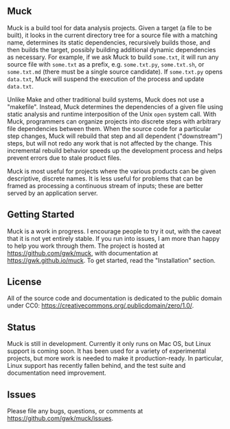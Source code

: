 <section class="S1" id="s0">
  <h1 id="h0">Muck</h1>
  <p>
    Muck is a build tool for data analysis projects. Given a target (a file to be built), it looks in the current directory tree for a source file with a matching name, determines its static dependencies, recursively builds those, and then builds the target, possibly building additional dynamic dependencies as necessary. For example, if we ask Muck to build <code class="inline">some.txt</code>, it will run any source file with <code class="inline">some.txt</code> as a prefix, e.g. <code class="inline">some.txt.py</code>, <code class="inline">some.txt.sh</code>, or <code class="inline">some.txt.md</code> (there must be a single source candidate). If <code class="inline">some.txt.py</code> opens <code class="inline">data.txt</code>, Muck will suspend the execution of the process and update <code class="inline">data.txt</code>.
  </p>
  <p>
    Unlike Make and other traditional build systems, Muck does not use a "makefile". Instead, Muck determines the dependencies of a given file using static analysis and runtime interposition of the Unix <code class="inline">open</code> system call. With Muck, programmers can organize projects into discrete steps with arbitrary file dependencies between them. When the source code for a particular step changes, Muck will rebuild that step and all dependent ("downstream") steps, but will not redo any work that is not affected by the change. This incremental rebuild behavior speeds up the development process and helps prevent errors due to stale product files.
  </p>
  <p>
    Muck is most useful for projects where the various products can be given descriptive, discrete names. It is less useful for problems that can be framed as processing a continuous stream of inputs; these are better served by an application server.
  </p>
  <section class="S2" id="s0.1">
    <h2 id="h0.1">Getting Started</h2>
    <p>
      Muck is a work in progress. I encourage people to try it out, with the caveat that it is not yet entirely stable. If you run into issues, I am more than happy to help you work through them. The project is hosted at <a href="https://github.com/gwk/muck">https://github.com/gwk/muck</a>, with documentation at <a href="https://gwk.github.io/muck">https://gwk.github.io/muck</a>. To get started, read the "Installation" section.
    </p>
  </section>
  <section class="S2" id="s0.2">
    <h2 id="h0.2">License</h2>
    <p>
      All of the source code and documentation is dedicated to the public domain under CC0: <a href="https://creativecommons.org/.publicdomain/zero/1.0/">https://creativecommons.org/.publicdomain/zero/1.0/</a>.
    </p>
  </section>
  <section class="S2" id="s0.3">
    <h2 id="h0.3">Status</h2>
    <p>
      Muck is still in development. Currently it only runs on Mac OS, but Linux support is coming soon. It has been used for a variety of experimental projects, but more work is needed to make it production-ready. In particular, Linux support has recently fallen behind, and the test suite and documentation need improvement.
    </p>
  </section>
  <section class="S2" id="s0.4">
    <h2 id="h0.4">Issues</h2>
    <p>
      Please file any bugs, questions, or comments at <a href="https://github.com/gwk/muck/issues">https://github.com/gwk/muck/issues</a>.
    </p>
  </section>
</section>
